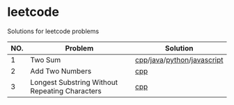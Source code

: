 # leetcode
Solutions for leetcode problems

| NO. | Problem | Solution |
|-----|---------|----------|
| 1 | Two Sum | [cpp](./TwoSum/Solution.cpp)/[java](./TwoSum/Solution.java)/[python](./TwoSum/Solution.py)/[javascript](./TwoSum/Solution.js) |
| 2 | Add Two Numbers | [cpp](./AddTwoNumbers/Solution.cpp) |
| 3 | Longest Substring Without Repeating Characters | [cpp](./LongestSubstringWithoutRepeatingCharacters/Solution.cpp)|
